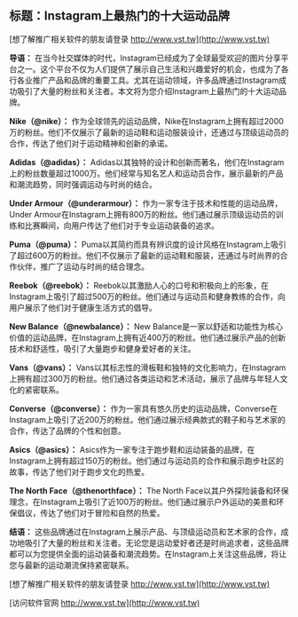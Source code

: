 ## **标题：Instagram上最热门的十大运动品牌**

[想了解推广相关软件的朋友请登录 http://www.vst.tw](http://www.vst.tw)

**导语：**
在当今社交媒体的时代，Instagram已经成为了全球最受欢迎的图片分享平台之一。这个平台不仅为人们提供了展示自己生活和兴趣爱好的机会，也成为了各行各业推广产品和品牌的重要工具。尤其在运动领域，许多品牌通过Instagram成功吸引了大量的粉丝和关注者。本文将为您介绍Instagram上最热门的十大运动品牌。

**Nike（@nike）：**
作为全球领先的运动品牌，Nike在Instagram上拥有超过2000万的粉丝。他们不仅展示了最新的运动鞋和运动服装设计，还通过与顶级运动员的合作，传达了他们对于运动精神和创新的承诺。

**Adidas（@adidas）：**
Adidas以其独特的设计和创新而著名，他们在Instagram上的粉丝数量超过1000万。他们经常与知名艺人和运动员合作，展示最新的产品和潮流趋势，同时强调运动与时尚的结合。

**Under Armour（@underarmour）：**
作为一家专注于技术和性能的运动品牌，Under Armour在Instagram上拥有800万的粉丝。他们通过展示顶级运动员的训练和比赛瞬间，向用户传达了他们对于专业运动装备的追求。

**Puma（@puma）：**
Puma以其简约而具有辨识度的设计风格在Instagram上吸引了超过600万的粉丝。他们不仅展示了最新的运动鞋和服装，还通过与时尚界的合作伙伴，推广了运动与时尚的结合理念。

**Reebok（@reebok）：**
Reebok以其激励人心的口号和积极向上的形象，在Instagram上吸引了超过500万的粉丝。他们通过与运动员和健身教练的合作，向用户展示了他们对于健康生活方式的倡导。

**New Balance（@newbalance）：**
New Balance是一家以舒适和功能性为核心价值的运动品牌，在Instagram上拥有近400万的粉丝。他们通过展示产品的创新技术和舒适性，吸引了大量跑步和健身爱好者的关注。

**Vans（@vans）：**
Vans以其标志性的滑板鞋和独特的文化影响力，在Instagram上拥有超过300万的粉丝。他们通过各类运动和艺术活动，展示了品牌与年轻人文化的紧密联系。

**Converse（@converse）：**
作为一家具有悠久历史的运动品牌，Converse在Instagram上吸引了近200万的粉丝。他们通过展示经典款式的鞋子和与艺术家的合作，传达了品牌的个性和创意。

**Asics（@asics）：**
Asics作为一家专注于跑步鞋和运动装备的品牌，在Instagram上拥有超过150万的粉丝。他们通过与运动员的合作和展示跑步社区的故事，传达了他们对于跑步文化的热爱。

**The North Face（@thenorthface）：**
The North Face以其户外探险装备和环保理念，在Instagram上吸引了近100万的粉丝。他们通过展示户外运动的美景和环保倡议，传达了他们对于冒险和自然的热爱。

**结语：**
这些品牌通过在Instagram上展示产品、与顶级运动员和艺术家的合作，成功地吸引了大量的粉丝和关注者。无论您是运动爱好者还是时尚追求者，这些品牌都可以为您提供全面的运动装备和潮流趋势。在Instagram上关注这些品牌，将让您与最新的运动潮流保持紧密联系。

[想了解推广相关软件的朋友请登录 http://www.vst.tw](http://www.vst.tw)


[访问软件官网 http://www.vst.tw](http://www.vst.tw)

